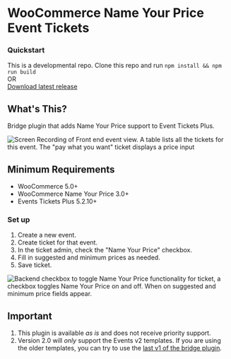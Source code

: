 # WooCommerce Name Your Price Event Tickets #

### Quickstart

This is a developmental repo. Clone this repo and run `npm install && npm run build`   
OR    
[Download latest release](https://github.com/kathyisawesome/wc-nyp-event-tickets/releases/latest/)

## What's This?

Bridge plugin that adds Name Your Price support to Event Tickets Plus.

![Screen Recording of Front end event view. A table lists all the tickets for this event. The "pay what you want" ticket displays a price input](https://user-images.githubusercontent.com/507025/133818392-57d57ad5-a14a-4c92-b57b-f3f5780d05a2.gif "Front end price input for ticket")

## Minimum Requirements ##
* WooCommerce 5.0+
* WooCommerce Name Your Price 3.0+
* Events Tickets Plus 5.2.10+

### Set up

1. Create a new event.
2. Create ticket for that event.
3. In the ticket admin, check the "Name Your Price" checkbox.
4. Fill in suggested and minimum prices as needed.
5. Save ticket.

![Backend checkbox to toggle Name Your Price functionality for ticket, a checkbox toggles Name Your Price on and off. When on suggested and minimum price fields appear.](https://user-images.githubusercontent.com/507025/133639552-c14943c9-734d-43dd-9b84-b27a7367d6ef.png "Backend checkbox to toggle Name Your Price functionality for ticket")

## Important ##

1. This plugin is available _as is_ and does not receive priority support.
2. Version 2.0 will _only_ support the Events v2 templates. If you are using the older templates, you can try to use the [last v1 of the bridge plugin](https://github.com/kathyisawesome/wc-nyp-event-tickets/tree/1.0.2). 








